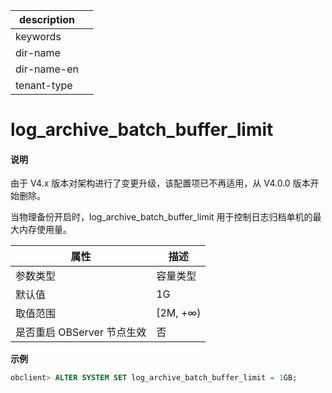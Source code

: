 |description||
|---|---|
|keywords||
|dir-name||
|dir-name-en||
|tenant-type||

# log_archive_batch_buffer_limit

<main id="notice" type='explain'>
<h4>说明</h4>
<p>由于 V4.x 版本对架构进行了变更升级，该配置项已不再适用，从 V4.0.0 版本开始删除。</p>
</main>

当物理备份开启时，log_archive_batch_buffer_limit 用于控制日志归档单机的最大内存使用量。

|        属性        |    描述     |
|------------------|-----------|
| 参数类型             | 容量类型      |
| 默认值              | 1G        |
| 取值范围             | \[2M, +∞) |
| 是否重启 OBServer 节点生效 | 否         |


**示例**

```sql
obclient> ALTER SYSTEM SET log_archive_batch_buffer_limit = 1GB;
```


